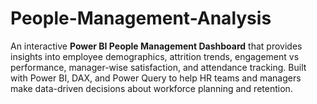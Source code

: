 # People-Management-Analysis
An interactive **Power BI People Management Dashboard** that provides insights into employee demographics, attrition trends, engagement vs performance, manager-wise satisfaction, and attendance tracking. Built with Power BI, DAX, and Power Query to help HR teams and managers make data-driven decisions about workforce planning and retention.
